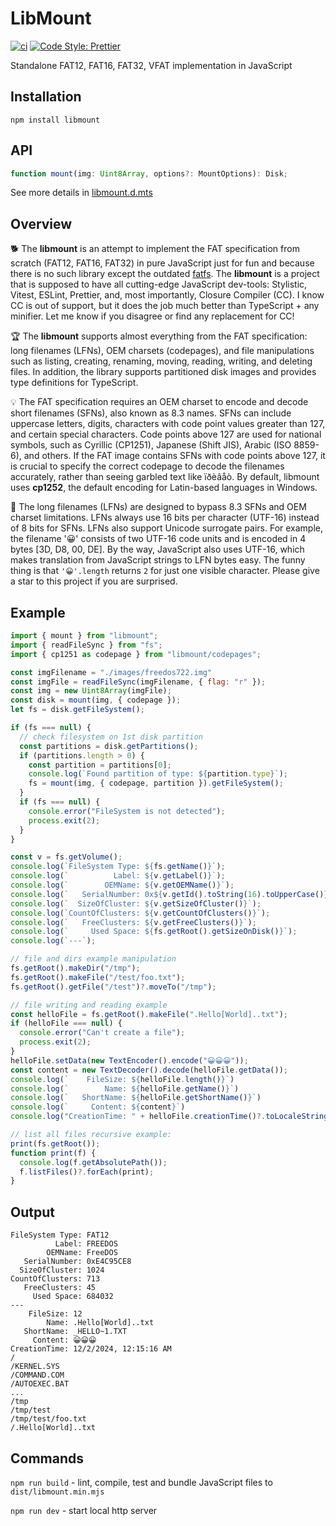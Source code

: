 # LibMount

[![ci](https://github.com/vip-delete/libmount/actions/workflows/ci.yaml/badge.svg)](https://github.com/vip-delete/libmount/actions/workflows/ci.yaml)
[![Code Style: Prettier](https://img.shields.io/badge/code_style-prettier-ff69b4.svg)](https://github.com/prettier/prettier)

Standalone FAT12, FAT16, FAT32, VFAT implementation in JavaScript

## Installation

`npm install libmount`

## API

```javascript
function mount(img: Uint8Array, options?: MountOptions): Disk;
```

See more details in [libmount.d.mts](types/libmount.d.mts)

## Overview

🐕 The **libmount** is an attempt to implement the FAT specification from scratch (FAT12, FAT16, FAT32) in pure JavaScript just for fun and because there is no such library except the outdated [fatfs](https://github.com/natevw/fatfs). The **libmount** is a project that is supposed to have all cutting-edge JavaScript dev-tools: Stylistic, Vitest, ESLint, Prettier, and, most importantly, Closure Compiler (CC). I know CC is out of support, but it does the job much better than TypeScript + any minifier. Let me know if you disagree or find any replacement for CC!

🏆 The **libmount** supports almost everything from the FAT specification: long filenames (LFNs), OEM charsets (codepages), and file manipulations such as listing, creating, renaming, moving, reading, writing, and deleting files. In addition, the library supports partitioned disk images and provides type definitions for TypeScript.

💡 The FAT specification requires an OEM charset to encode and decode short filenames (SFNs), also known as 8.3 names. SFNs can include uppercase letters, digits, characters with code point values greater than 127, and certain special characters. Code points above 127 are used for national symbols, such as Cyrillic (CP1251), Japanese (Shift JIS), Arabic (ISO 8859-6), and others. If the FAT image contains SFNs with code points above 127, it is crucial to specify the correct codepage to decode the filenames accurately, rather than seeing garbled text like ïðèâåò. By default, libmount uses **cp1252**, the default encoding for Latin-based languages in Windows.

🌟 The long filenames (LFNs) are designed to bypass 8.3 SFNs and OEM charset limitations. LFNs always use 16 bits per character (UTF-16) instead of 8 bits for SFNs. LFNs also support Unicode surrogate pairs. For example, the filename '😀' consists of two UTF-16 code units and is encoded in 4 bytes [3D, D8, 00, DE]. By the way, JavaScript also uses UTF-16, which makes translation from JavaScript strings to LFN bytes easy. The funny thing is that `'😀'.length` returns `2` for just one visible character. Please give a star to this project if you are surprised.

## Example

```javascript
import { mount } from "libmount";
import { readFileSync } from "fs";
import { cp1251 as codepage } from "libmount/codepages";

const imgFilename = "./images/freedos722.img"
const imgFile = readFileSync(imgFilename, { flag: "r" });
const img = new Uint8Array(imgFile);
const disk = mount(img, { codepage });
let fs = disk.getFileSystem();

if (fs === null) {
  // check filesystem on 1st disk partition
  const partitions = disk.getPartitions();
  if (partitions.length > 0) {
    const partition = partitions[0];
    console.log(`Found partition of type: ${partition.type}`);
    fs = mount(img, { codepage, partition }).getFileSystem();
  }
  if (fs === null) {
    console.error("FileSystem is not detected");
    process.exit(2);
  }
}

const v = fs.getVolume();
console.log(`FileSystem Type: ${fs.getName()}`);
console.log(`          Label: ${v.getLabel()}`);
console.log(`        OEMName: ${v.getOEMName()}`);
console.log(`   SerialNumber: 0x${v.getId().toString(16).toUpperCase()}`);
console.log(`  SizeOfCluster: ${v.getSizeOfCluster()}`);
console.log(`CountOfClusters: ${v.getCountOfClusters()}`);
console.log(`   FreeClusters: ${v.getFreeClusters()}`);
console.log(`     Used Space: ${fs.getRoot().getSizeOnDisk()}`);
console.log(`---`);

// file and dirs example manipulation
fs.getRoot().makeDir("/tmp");
fs.getRoot().makeFile("/test/foo.txt");
fs.getRoot().getFile("/test")?.moveTo("/tmp");

// file writing and reading example
const helloFile = fs.getRoot().makeFile(".Hello[World]..txt");
if (helloFile === null) {
  console.error("Can't create a file");
  process.exit(2);
}
helloFile.setData(new TextEncoder().encode("😀😀😀"));
const content = new TextDecoder().decode(helloFile.getData());
console.log(`    FileSize: ${helloFile.length()}`)
console.log(`        Name: ${helloFile.getName()}`)
console.log(`   ShortName: ${helloFile.getShortName()}`)
console.log(`     Content: ${content}`)
console.log("CreationTime: " + helloFile.creationTime()?.toLocaleString());

// list all files recursive example:
print(fs.getRoot());
function print(f) {
  console.log(f.getAbsolutePath());
  f.listFiles()?.forEach(print);
}
```

## Output
```
FileSystem Type: FAT12
          Label: FREEDOS
        OEMName: FreeDOS
   SerialNumber: 0xE4C95CE8
  SizeOfCluster: 1024
CountOfClusters: 713
   FreeClusters: 45
     Used Space: 684032
---
    FileSize: 12
        Name: .Hello[World]..txt
   ShortName: _HELLO~1.TXT
     Content: 😀😀😀
CreationTime: 12/2/2024, 12:15:16 AM
/
/KERNEL.SYS
/COMMAND.COM
/AUTOEXEC.BAT
...
/tmp
/tmp/test
/tmp/test/foo.txt
/.Hello[World]..txt
```

## Commands

```npm run build``` - lint, compile, test and bundle JavaScript files to ```dist/libmount.min.mjs```

```npm run dev``` - start local http server

